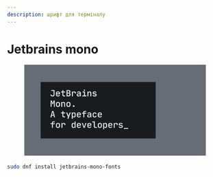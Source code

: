 ```yaml
---
description: шрифт для терміналу
---
```


# Jetbrains mono

<figure><img src="../../.gitbook/assets/image (6).png" alt=""><figcaption></figcaption></figure>

```bash
sudo dnf install jetbrains-mono-fonts 
```

